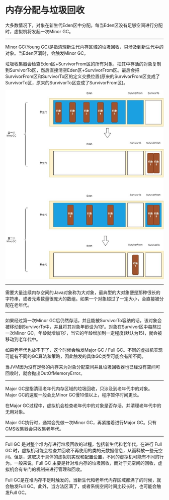 # 内存分配与垃圾回收

大多数情况下，对象在新生代Eden区中分配。每当Eden区没有足够空间进行分配时，虚拟机将发起一次Minor GC。

---

Minor GC(Young GC)是指清理新生代内存区域的垃圾回收，只涉及到新生代中的对象。当Eden区满时，会触发Minor GC。

垃圾收集器会检查Eden区+SurvivorFrom区的所有对象，把其中存活的对象复制到SurvivorTo区，然后直接清空Eden区+SurvivorFrom区。最后会把SurvivorFrom区和SurvivorTo区的定义交换位置(原来的SurvivorFrom区变成了SurvivorTo区，原来的SurvivorTo区变成了SurvivorFrom区)。

![](../../img/minorgc.jpg)

---

需要大量连续内存空间的Java对象称为大对象，最典型的大对象便是那种很长的字符串，或者元素数量很庞大的数组。如果一个对象超过了一定大小，会直接被分配在老年代。

---

如果经过第一次Minor GC后仍然存活，并且能被SurvivorTo容纳的话，该对象会被移动到SurvivorTo中，并且将其对象年龄设为1岁。对象在Survivor区中每熬过一次Minor GC，年龄就增加1岁，当它的年龄增加到一定程度(默认为15)，就会被移动到老年代中。

如果老年代也放不下了，这个时候会触发Major GC / Full GC。不同的虚拟机实现可能有不同的GC算法和策略，因此触发的具体GC类型可能会有所不同。

当JVM因为没有足够的内存来为对象分配空间并且垃圾回收器也已经没有空间可回收时，就会抛出OutOfMemoryError。

---

Major GC是指清理老年代内存区域的垃圾回收，只涉及到老年代中的对象。Major GC的速度一般会比Minor GC慢10倍以上，程序暂停时间更长。

在Major GC过程中，虚拟机会检查老年代中的对象是否存活，并清理老年代中的无用对象。

Major GC执行时，通常会先做一次Minor GC，再紧接着进行Major GC。只有CMS收集器会只收集老年代。

---

Full GC 是对整个堆内存进行垃圾回收的过程，包括新生代和老年代。在进行 Full GC 时，虚拟机可能会检查并回收不再使用的类的元数据信息，从而释放一些元空间。但是，这取决于具体的虚拟机实现和配置设置，不同的虚拟机可能有不同的行为。一般来说，Full GC 主要是针对堆内存的垃圾回收，而对于元空间的回收，虚拟机会有专门的机制来进行管理和回收。

Full GC是在堆内存不足时触发的，当新生代和老年代内存区域都满了的时候，就会触发Full GC。此外，当方法区满了，或者系统空闲时间比较长时，也可能会触发Full GC。
